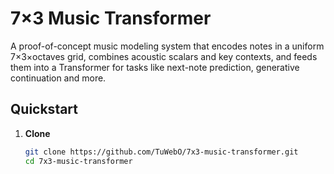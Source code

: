# 7×3 Music Transformer

A proof-of-concept music modeling system that encodes notes in a uniform 7×3×octaves grid, combines acoustic scalars and key contexts, and feeds them into a Transformer for tasks like next-note prediction, generative continuation and more.

## Quickstart

1. **Clone**  

   ```bash
   git clone https://github.com/TuWebO/7x3-music-transformer.git
   cd 7x3-music-transformer
